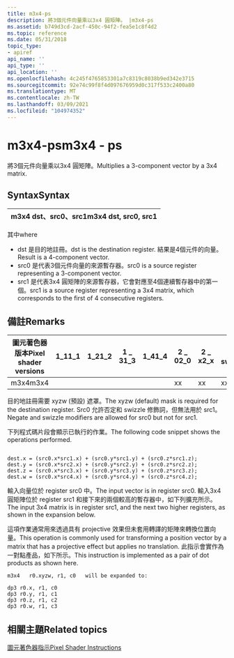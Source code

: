 ```yaml
---
title: m3x4-ps
description: 將3個元件向量乘以3x4 圓矩陣。 |m3x4-ps
ms.assetid: b749d3cd-2acf-450c-94f2-fea5e1c8f4d2
ms.topic: reference
ms.date: 05/31/2018
topic_type:
- apiref
api_name: ''
api_type: ''
api_location: ''
ms.openlocfilehash: 4c245f4765853301a7c8319c8038b9ed342e3715
ms.sourcegitcommit: 92e74c99f8f4d097676959d0c317f533c2400a80
ms.translationtype: MT
ms.contentlocale: zh-TW
ms.lasthandoff: 03/09/2021
ms.locfileid: "104974352"
---
```

# <a name="m3x4---ps"></a><span data-ttu-id="d661b-104">m3x4-ps</span><span class="sxs-lookup"><span data-stu-id="d661b-104">m3x4 - ps</span></span>

<span data-ttu-id="d661b-105">將3個元件向量乘以3x4 圓矩陣。</span><span class="sxs-lookup"><span data-stu-id="d661b-105">Multiplies a 3-component vector by a 3x4 matrix.</span></span>

## <a name="syntax"></a><span data-ttu-id="d661b-106">Syntax</span><span class="sxs-lookup"><span data-stu-id="d661b-106">Syntax</span></span>



| <span data-ttu-id="d661b-107">m3x4 dst、src0、src1</span><span class="sxs-lookup"><span data-stu-id="d661b-107">m3x4 dst, src0, src1</span></span> |
|----------------------|



 

<span data-ttu-id="d661b-108">其中</span><span class="sxs-lookup"><span data-stu-id="d661b-108">where</span></span>

-   <span data-ttu-id="d661b-109">dst 是目的地註冊。</span><span class="sxs-lookup"><span data-stu-id="d661b-109">dst is the destination register.</span></span> <span data-ttu-id="d661b-110">結果是4個元件的向量。</span><span class="sxs-lookup"><span data-stu-id="d661b-110">Result is a 4-component vector.</span></span>
-   <span data-ttu-id="d661b-111">src0 是代表3個元件向量的來源暫存器。</span><span class="sxs-lookup"><span data-stu-id="d661b-111">src0 is a source register representing a 3-component vector.</span></span>
-   <span data-ttu-id="d661b-112">src1 是代表3x4 圓矩陣的來源暫存器，它會對應至4個連續暫存器中的第一個。</span><span class="sxs-lookup"><span data-stu-id="d661b-112">src1 is a source register representing a 3x4 matrix, which corresponds to the first of 4 consecutive registers.</span></span>

## <a name="remarks"></a><span data-ttu-id="d661b-113">備註</span><span class="sxs-lookup"><span data-stu-id="d661b-113">Remarks</span></span>



| <span data-ttu-id="d661b-114">圖元著色器版本</span><span class="sxs-lookup"><span data-stu-id="d661b-114">Pixel shader versions</span></span> | <span data-ttu-id="d661b-115">1\_1</span><span class="sxs-lookup"><span data-stu-id="d661b-115">1\_1</span></span> | <span data-ttu-id="d661b-116">1\_2</span><span class="sxs-lookup"><span data-stu-id="d661b-116">1\_2</span></span> | <span data-ttu-id="d661b-117">1 \_ 3</span><span class="sxs-lookup"><span data-stu-id="d661b-117">1\_3</span></span> | <span data-ttu-id="d661b-118">1\_4</span><span class="sxs-lookup"><span data-stu-id="d661b-118">1\_4</span></span> | <span data-ttu-id="d661b-119">2 \_ 0</span><span class="sxs-lookup"><span data-stu-id="d661b-119">2\_0</span></span> | <span data-ttu-id="d661b-120">2 \_ x</span><span class="sxs-lookup"><span data-stu-id="d661b-120">2\_x</span></span> | <span data-ttu-id="d661b-121">2個 \_ sw</span><span class="sxs-lookup"><span data-stu-id="d661b-121">2\_sw</span></span> | <span data-ttu-id="d661b-122">3 \_ 0</span><span class="sxs-lookup"><span data-stu-id="d661b-122">3\_0</span></span> | <span data-ttu-id="d661b-123">3個 \_ sw</span><span class="sxs-lookup"><span data-stu-id="d661b-123">3\_sw</span></span> |
|-----------------------|------|------|------|------|------|------|-------|------|-------|
| <span data-ttu-id="d661b-124">m3x4</span><span class="sxs-lookup"><span data-stu-id="d661b-124">m3x4</span></span>                  |      |      |      |      | <span data-ttu-id="d661b-125">x</span><span class="sxs-lookup"><span data-stu-id="d661b-125">x</span></span>    | <span data-ttu-id="d661b-126">x</span><span class="sxs-lookup"><span data-stu-id="d661b-126">x</span></span>    | <span data-ttu-id="d661b-127">x</span><span class="sxs-lookup"><span data-stu-id="d661b-127">x</span></span>     | <span data-ttu-id="d661b-128">x</span><span class="sxs-lookup"><span data-stu-id="d661b-128">x</span></span>    | <span data-ttu-id="d661b-129">x</span><span class="sxs-lookup"><span data-stu-id="d661b-129">x</span></span>     |



 

<span data-ttu-id="d661b-130">目的地註冊需要 xyzw (預設) 遮罩。</span><span class="sxs-lookup"><span data-stu-id="d661b-130">The xyzw (default) mask is required for the destination register.</span></span> <span data-ttu-id="d661b-131">Src0 允許否定和 swizzle 修飾詞，但無法用於 src1。</span><span class="sxs-lookup"><span data-stu-id="d661b-131">Negate and swizzle modifiers are allowed for src0 but not for src1.</span></span>

<span data-ttu-id="d661b-132">下列程式碼片段會顯示已執行的作業。</span><span class="sxs-lookup"><span data-stu-id="d661b-132">The following code snippet shows the operations performed.</span></span>


```
 
dest.x = (src0.x*src1.x) + (src0.y*src1.y) + (src0.z*src1.z);
dest.y = (src0.x*src2.x) + (src0.y*src2.y) + (src0.z*src2.z);
dest.z = (src0.x*src3.x) + (src0.y*src3.y) + (src0.z*src3.z);
dest.w = (src0.x*src4.x) + (src0.y*src4.y) + (src0.z*src4.z);
```



<span data-ttu-id="d661b-133">輸入向量位於 register src0 中。</span><span class="sxs-lookup"><span data-stu-id="d661b-133">The input vector is in register src0.</span></span> <span data-ttu-id="d661b-134">輸入3x4 圓矩陣位於 register src1 和接下來的兩個較高的暫存器中，如下列擴充所示。</span><span class="sxs-lookup"><span data-stu-id="d661b-134">The input 3x4 matrix is in register src1, and the next two higher registers, as shown in the expansion below.</span></span>

<span data-ttu-id="d661b-135">這項作業通常用來透過具有 projective 效果但未套用轉譯的矩陣來轉換位置向量。</span><span class="sxs-lookup"><span data-stu-id="d661b-135">This operation is commonly used for transforming a position vector by a matrix that has a projective effect but applies no translation.</span></span> <span data-ttu-id="d661b-136">此指示會實作為一對點產品，如下所示。</span><span class="sxs-lookup"><span data-stu-id="d661b-136">This instruction is implemented as a pair of dot products as shown here.</span></span>


```
m3x4   r0.xyzw, r1, c0   will be expanded to: 

dp3 r0.x, r1, c0
dp3 r0.y, r1, c1
dp3 r0.z, r1, c2
dp3 r0.w, r1, c3
```



## <a name="related-topics"></a><span data-ttu-id="d661b-137">相關主題</span><span class="sxs-lookup"><span data-stu-id="d661b-137">Related topics</span></span>

<dl> <dt>

[<span data-ttu-id="d661b-138">圖元著色器指示</span><span class="sxs-lookup"><span data-stu-id="d661b-138">Pixel Shader Instructions</span></span>](dx9-graphics-reference-asm-ps-instructions.md)
</dt> </dl>

 

 




